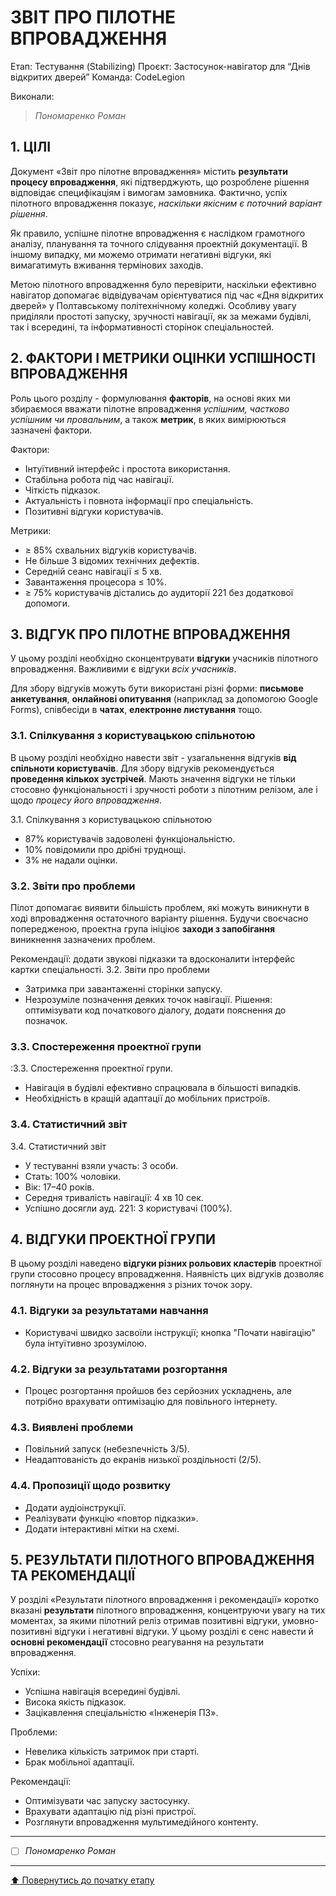 # ЗВІТ ПРО ПІЛОТНЕ ВПРОВАДЖЕННЯ

Етап: Тестування (Stabilizing)
Проєкт: Застосунок-навігатор для “Днів відкритих дверей”
Команда: CodeLegion

Виконали:
>*Пономаренко Роман*

## **1. ЦІЛІ**

Документ «Звіт про пілотне впровадження» містить **результати процесу впровадження**, які підтверджують, що розроблене рішення відповідає специфікаціям і вимогам замовника. Фактично, успіх пілотного впровадження показує, *наскільки якісним є поточний варіант рішення*. 

Як правило, успішне пілотне впровадження є наслідком грамотного аналізу, планування та точного слідування проектній документації. В іншому випадку, ми можемо отримати негативні відгуки, які вимагатимуть вживання термінових заходів.

Метою пілотного впровадження було перевірити, наскільки ефективно навігатор допомагає відвідувачам орієнтуватися під час «Дня відкритих дверей» у Полтавському політехнічному коледжі. Особливу увагу приділяли простоті запуску, зручності навігації, як за межами будівлі, так і всередині, та інформативності сторінок спеціальностей.

## **2. ФАКТОРИ І МЕТРИКИ ОЦІНКИ УСПІШНОСТІ ВПРОВАДЖЕННЯ**

Роль цього розділу - формулювання **факторів**, на основі яких ми збираємося вважати пілотне впровадження *успішним, частково успішним чи провальним*, а також **метрик**, в яких вимірюються зазначені фактори.

Фактори:
- Інтуїтивний інтерфейс і простота використання.
- Стабільна робота під час навігації.
- Чіткість підказок.
- Актуальність і повнота інформації про спеціальність.
- Позитивні відгуки користувачів.

Метрики:
- ≥ 85% схвальних відгуків користувачів.
- Не більше 3 відомих технічних дефектів.
- Середній сеанс навігації ≤ 5 хв.
- Завантаження процесора ≤ 10%.
- ≥ 75% користувачів дістались до аудиторії 221 без додаткової допомоги.


## **3. ВІДГУК ПРО ПІЛОТНЕ ВПРОВАДЖЕННЯ**

У цьому розділі необхідно сконцентрувати **відгуки** учасників пілотного впровадження. Важливими є відгуки *всіх учасників*. 

Для збору відгуків можуть бути використані різні форми: **письмове анкетування**, **онлайнові опитування** (наприклад за допомогою Google Forms), співбесіди в **чатах**, **електронне листування** тощо. 

### **3.1. Спілкування з користувацькою спільнотою**

В цьому  розділі необхідно навести звіт - узагальнення відгуків **від спільноти користувачів**. 
Для збору відгуків рекомендується **проведення кількох зустрічей**. Мають значення відгуки не тільки стосовно функціональності і зручності роботи з пілотним релізом, але і щодо *процесу його впровадження*.

3.1. Спілкування з користувацькою спільнотою
- 87% користувачів задоволені функціональністю.
- 10% повідомили про дрібні труднощі.
- 3% не надали оцінки.

### **3.2. Звіти про проблеми**

Пілот допомагає виявити більшість проблем, які можуть виникнути в ході впровадження остаточного варіанту рішення. Будучи своєчасно попередженою, проектна група ініціює **заходи з запобігання** виникнення зазначених проблем. 

Рекомендації: додати звукові підказки та вдосконалити інтерфейс картки спеціальності.
3.2. Звіти про проблеми
- Затримка при завантаженні сторінки запуску.
- Незрозуміле позначення деяких точок навігації.
 Рішення: оптимізувати код початкового діалогу, додати пояснення до позначок.

### **3.3. Спостереження проектної групи**

:3.3. Спостереження проектної групи.
- Навігація в будівлі ефективно спрацювала в більшості випадків.
- Необхідність в кращій адаптації до мобільних пристроїв.
### **3.4. Статистичний звіт** 

3.4. Статистичний звіт
- У тестуванні взяли участь: 3 особи.
- Стать: 100% чоловіки.
- Вік: 17–40 років.
- Середня тривалість навігації: 4 хв 10 сек.
- Успішно досягли ауд. 221: 3 користувачі (100%).

## **4. ВІДГУКИ ПРОЕКТНОЇ ГРУПИ**
В цьому розділі наведено **відгуки різних рольових кластерів** проектної групи стосовно процесу впровадження. Наявність цих відгуків дозволяє поглянути на процес впровадження з різних точок зору.

### **4.1. Відгуки за результатами навчання**
- Користувачі швидко засвоїли інструкції; кнопка "Почати навігацію" була інтуїтивно зрозумілою.

### **4.2. Відгуки за результатами розгортання**
- Процес розгортання пройшов без серйозних ускладнень, але потрібно врахувати оптимізацію для повільного інтернету.

### **4.3. Виявлені проблеми**
- Повільний запуск (небезпечність 3/5).
- Неадаптованість до екранів низької роздільності (2/5).

### **4.4. Пропозиції щодо розвитку**
- Додати аудіоінструкції.
- Реалізувати функцію «повтор підказки».
- Додати інтерактивні мітки на схемі.
## **5. РЕЗУЛЬТАТИ ПІЛОТНОГО ВПРОВАДЖЕННЯ ТА РЕКОМЕНДАЦІЇ**

У розділі «Результати пілотного впровадження і рекомендації»  коротко вказані **результати** пілотного впровадження, концентруючи увагу на тих моментах, за якими пілотний реліз отримав позитивні відгуки, умовно-позитивні відгуки і негативні відгуки. У цьому розділі є сенс навести й **основні рекомендації** стосовно реагування на результати впровадження.

Успіхи:

- Успішна навігація всередині будівлі.
- Висока якість підказок.
- Зацікавлення спеціальністю «Інженерія ПЗ».

Проблеми:

- Невелика кількість затримок при старті.
- Брак мобільної адаптації.

Рекомендації:

- Оптимізувати час запуску застосунку.
- Врахувати адаптацію під різні пристрої.
- Розглянути впровадження мультимедійного контенту.

---

- [ ] *Пономаренко Роман*

---
[:arrow_up: Повернутись до початку етапу](/docs/4.Stabilizing/README.md)
